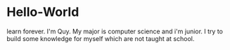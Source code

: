 # Hello-World
learn forever.
I'm Quy. My major is computer science and i'm junior. I try to build some knowledge for myself which are not taught at school.
